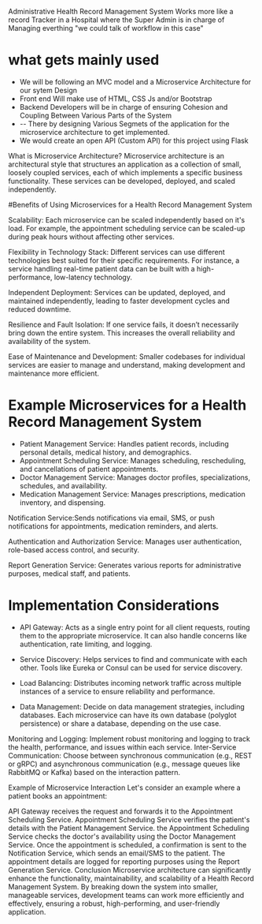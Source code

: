 Administrative Health Record Management System 
Works more like a record Tracker in a Hospital where the Super Admin is in charge of Managing everthing "we could talk of workflow in this case" 

# what gets mainly used
- We will be following an MVC model and a Microservice Architecture for our sytem Design
- Front end Will make use of HTML, CSS Js and/or Bootstrap
- Backend Developers will be in charge of ensuring Cohesion and Coupling Between Various Parts of the System
- -- There by designing Various Segmets of the application for the microservice architecture to get implemented.
- We would create an open API (Custom API) for this project using Flask

What is Microservice Architecture?
Microservice architecture is an architectural style that structures an application as a collection of small, loosely coupled services, each of which implements a specific business functionality. These services can be developed, deployed, and scaled independently.

#Benefits of Using Microservices for a Health Record Management System

Scalability: Each microservice can be scaled independently based on it's load. 
For example, the appointment scheduling service can be scaled-up during peak hours without affecting other services.

Flexibility in Technology Stack: Different services can use different technologies best suited for their specific requirements. 
For instance, a service handling real-time patient data can be built with a high-performance, low-latency technology.

Independent Deployment: Services can be updated, deployed, and maintained independently, leading to faster development cycles and reduced downtime.

Resilience and Fault Isolation: If one service fails, it doesn’t necessarily bring down the entire system. This increases the overall reliability and availability of the system.

Ease of Maintenance and Development: Smaller codebases for individual services are easier to manage and understand, making development and maintenance more efficient.

# Example Microservices for a Health Record Management System

- Patient Management Service: Handles patient records, including personal details, medical history, and demographics.
- Appointment Scheduling Service: Manages scheduling, rescheduling, and cancellations of patient appointments.
- Doctor Management Service: Manages doctor profiles, specializations, schedules, and availability.
- Medication Management Service: Manages prescriptions, medication inventory, and dispensing.


Notification Service:Sends notifications via email, SMS, or push notifications for appointments, medication reminders, and alerts.

Authentication and Authorization Service: Manages user authentication, role-based access control, and security.

Report Generation Service: Generates various reports for administrative purposes, medical staff, and patients.

# Implementation Considerations
- API Gateway: Acts as a single entry point for all client requests, routing them to the appropriate microservice. It can also handle concerns like authentication, rate limiting, and logging.

- Service Discovery: Helps services to find and communicate with each other. Tools like Eureka or Consul can be used for service discovery.

- Load Balancing: Distributes incoming network traffic across multiple instances of a service to ensure reliability and performance.

- Data Management: Decide on data management strategies, including databases. Each microservice can have its own database (polyglot persistence) or share a database,
depending on the use case.

Monitoring and Logging: Implement robust monitoring and logging to track the health, performance, and issues within each service. 
Inter-Service Communication: Choose between synchronous communication (e.g., REST or gRPC) and
asynchronous communication (e.g., message queues like RabbitMQ or Kafka) based on the interaction pattern.

Example of Microservice Interaction
Let's consider an example where a patient books an appointment:

API Gateway receives the request and forwards it to the Appointment Scheduling Service.
Appointment Scheduling Service verifies the patient's details with the Patient Management Service.
the Appointment Scheduling Service checks the doctor's availability using the Doctor Management Service.
Once the appointment is scheduled, a confirmation is sent to the Notification Service, which sends an email/SMS to the patient.
The appointment details are logged for reporting purposes using the Report Generation Service.
Conclusion
Microservice architecture can significantly enhance the functionality, maintainability, and scalability of a Health Record Management System. 
By breaking down the system into smaller, manageable services, development teams can work more efficiently and effectively, ensuring a robust, high-performing, and user-friendly application.
